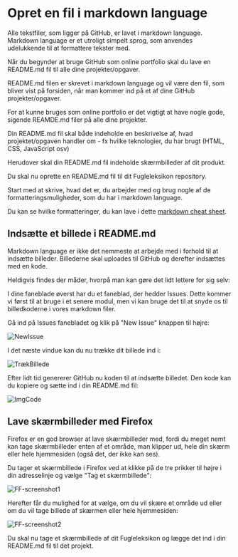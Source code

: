 # Opret en fil i markdown language

Alle tekstfiler, som ligger på GitHub, er lavet i markdown language. Markdown language er et utroligt simpelt sprog, som anvendes udelukkende til at formattere tekster med.

Når du begynder at bruge GitHub som online portfolio skal du lave en README.md fil til alle dine projekter/opgaver.

README.md filen er skrevet i markdown language og vil være den fil, som bliver vist på forsiden, når man kommer ind på et af dine GitHub projekter/opgaver.

For at kunne bruges som online portfolio er det vigtigt at have nogle gode, sigende REAMDE.md filer på alle dine projekter.

Din README.md fil skal både indeholde en beskrivelse af, hvad projektet/opgaven handler om - fx hvilke teknologier, du har brugt (HTML, CSS, JavaScript osv)

Herudover skal din README.md fil indeholde skærmbilleder af dit produkt.

Du skal nu oprette en README.md fil til dit Fugleleksikon repository.

Start med at skrive, hvad det er, du arbejder med og brug nogle af de formatteringsmuligheder, som du har i markdown language.

Du kan se hvilke formatteringer, du kan lave i dette [markdown cheat sheet](https://github.com/adam-p/markdown-here/wiki/Markdown-Cheatsheet).

## Indsætte et billede i README.md

Markdown language er ikke det nemmeste at arbejde med i forhold til at indsætte billeder. Billederne skal uploades til GitHub og derefter indsættes med en kode.

Heldigvis findes der måder, hvorpå man kan gøre det lidt lettere for sig selv:

I dine faneblade øverst har du et faneblad, der hedder Issues. Dette kommer vi først til at bruge i et senere modul, men vi kan bruge det til at snyde os til billedkoderne i vores markdown filer.

Gå ind på Issues fanebladet og klik på "New Issue" knappen til højre:

![NewIssue](https://user-images.githubusercontent.com/57984239/76630896-08044a80-6541-11ea-944a-6ff71762ffbd.JPG)

I det næste vindue kan du nu trække dit billede ind i:

![TrækBillede](https://user-images.githubusercontent.com/57984239/76630936-1eaaa180-6541-11ea-97c3-509ce72f7ed7.JPG)

Efter lidt tid genererer GitHub nu koden til at indsætte billedet. Den kode kan du kopiere og sætte ind i din README.md fil:

![ImgCode](https://user-images.githubusercontent.com/57984239/76630940-20746500-6541-11ea-91cf-60ba4299af44.JPG)

## Lave skærmbilleder med Firefox

Firefox er en god browser at lave skærmbilleder med, fordi du meget nemt kan tage skærmbilleder enten af et område, man klipper ud, hele din skærm eller hele hjemmesiden (også det, der ikke kan ses).

Du tager et skærmbillede i Firefox ved at klikke på de tre prikker til højre i din adresselinje og vælge "Tag et skærmbillede":

![FF-screenshot1](https://user-images.githubusercontent.com/57984239/76631468-0b4c0600-6542-11ea-871e-be3d968f4700.JPG)

Herefter får du mulighed for at vælge, om du vil skære et område ud eller om du vil tage billede af skærmen eller hele hjemmesiden:

![FF-screenshot2](https://user-images.githubusercontent.com/57984239/76631478-0d15c980-6542-11ea-8f0c-a36bdfa231c1.JPG)

Du skal nu tage et skærmbillede af dit Fugleleksikon og lægge det ind i din README.md fil til det projekt.



